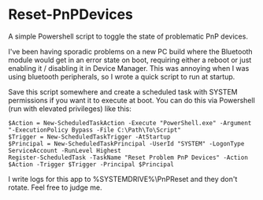 # Reset-PnPDevices
A simple Powershell script to toggle the state of problematic PnP devices.

I've been having sporadic problems on a new PC build where the Bluetooth module would get in an error state on boot, requiring either a reboot or just enabling it / disabling it in Device Manager.  This was annoying when I was using bluetooth peripherals, so I wrote a quick script to run at startup.

Save this script somewhere and create a scheduled task with SYSTEM permissions if you want it to execute at boot. You can do this via Powershell (run with elevated privileges) like this:

```
$Action = New-ScheduledTaskAction -Execute "PowerShell.exe" -Argument "-ExecutionPolicy Bypass -File C:\Path\To\Script"
$Trigger = New-ScheduledTaskTrigger -AtStartup
$Principal = New-ScheduledTaskPrincipal -UserId "SYSTEM" -LogonType ServiceAccount -RunLevel Highest
Register-ScheduledTask -TaskName "Reset Problem PnP Devices" -Action $Action -Trigger $Trigger -Principal $Principal
```

I write logs for this app to %SYSTEMDRIVE%\PnPReset and they don't rotate. Feel free to judge me.
